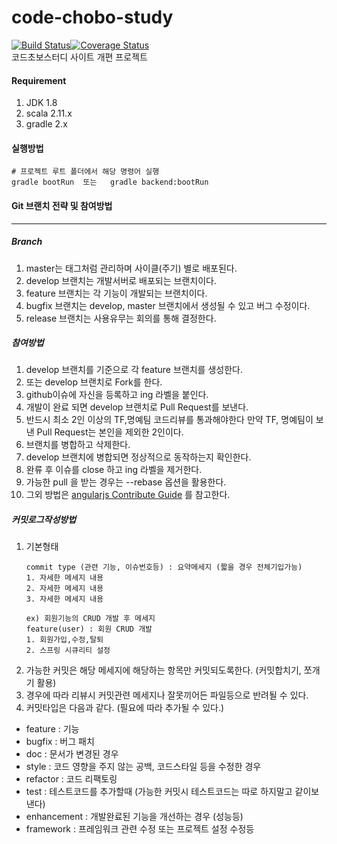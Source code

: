 # code-chobo-study
[![Build Status](https://travis-ci.org/codechobostudy/code-chobo-study.svg?branch=develop)](https://travis-ci.org/codechobostudy/code-chobo-study)[![Coverage Status](https://coveralls.io/repos/codechobostudy/code-chobo-study/badge.svg?branch=develop)](https://coveralls.io/r/codechobostudy/code-chobo-study?branch=develop)    
코드초보스터디 사이트 개편 프로젝트

#### Requirement
1. JDK 1.8
2. scala 2.11.x
3. gradle 2.x

#### 실행방법
```
# 프로젝트 루트 폴더에서 해당 명령어 실행
gradle bootRun  또는   gradle backend:bootRun
```

#### Git 브랜치 전략 및 참여방법
----
##### Branch
1. master는 태그처럼 관리하며 사이클(주기) 별로 배포된다.
2. develop 브랜치는 개발서버로 배포되는 브랜치이다.
3. feature 브랜치는 각 기능이 개발되는 브랜치이다.
4. bugfix 브랜치는 develop, master 브랜치에서 생성될 수 있고 버그 수정이다.
5. release 브랜치는 사용유무는 회의를 통해 결정한다.

##### 참여방법
1. develop 브랜치를 기준으로 각 feature 브랜치를 생성한다.
2. 또는 develop 브랜치로 Fork를 한다.
3. github이슈에 자신을 등록하고 ing 라벨을 붙인다.
4. 개발이 완료 되면 develop 브랜치로 Pull Request를 보낸다.
5. 반드시 최소 2인 이상의 TF,명예팀 코드리뷰를 통과해야한다
   만약 TF, 명예팀이 보낸 Pull Request는 본인을 제외한 2인이다.
6. 브랜치를 병합하고 삭제한다.
7. develop 브랜치에 병합되면 정상적으로 동작하는지 확인한다.
8. 완류 후 이슈를 close 하고 ing 라벨을 제거한다.
9. 가능한 pull 을 받는 경우는 --rebase 옵션을 활용한다.
10. 그외 방법은 [angularjs Contribute Guide](https://github.com/angular/angular.js/blob/master/CONTRIBUTING.md#submitting-a-pull-request) 를 참고한다.

##### 커밋로그작성방법
1. 기본형태
    ```
    commit type (관련 기능, 이슈번호등) : 요약메세지 (짧을 경우 전체기입가능)
    1. 자세한 메세지 내용
    2. 자세한 메세지 내용
    3. 자세한 메세지 내용

	ex) 회원기능의 CRUD 개발 후 메세지
    feature(user) : 회원 CRUD 개발
    1. 회원가입,수정,탈퇴
    2. 스프링 시큐리티 설정
    ```
2. 가능한 커밋은 해당 메세지에 해당하는 항목만 커밋되도록한다. (커밋합치기, 쪼개기 활용)
3. 경우에 따라 리뷰시 커밋관련 메세지나 잘못끼어든 파일등으로 반려될 수 있다.
4. 커밋타입은 다음과 같다. (필요에 따라 추가될 수 있다.)
 - feature : 기능
 - bugfix : 버그 패치
 - doc : 문서가 변경된 경우
 - style : 코드 영향을 주지 않는 공백, 코드스타일 등을 수정한 경우
 - refactor : 코드 리팩토링
 - test : 테스트코드를 추가할때 (가능한 커밋시 테스트코드는 따로 하지말고 같이보낸다)
 - enhancement : 개발완료된 기능을 개선하는 경우 (성능등)
 - framework : 프레임워크 관련 수정 또는 프로젝트 설정 수정등
